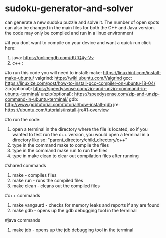 # sudoku-generator-and-solver

can generate a new sudoku puzzle and solve it. The number of open spots can also be changed in the main files for both the C++ and Java version.
the code may only be compiled and run in a linux environment

#if you dont want to compile on your device and want a quick run click here:
1. java: https://onlinegdb.com/dUfQ4y-Vv
2. c++ : 

#to run this code you will need to install: 
make: https://linuxhint.com/install-make-ubuntu/
valgrind: https://wiki.ubuntu.com/Valgrind
gcc: https://linuxize.com/post/how-to-install-gcc-compiler-on-ubuntu-18-04/
zip(optional): https://speedysense.com/zip-and-unzip-command-in-ubuntu-terminal/
unzip(optional): https://speedysense.com/zip-and-unzip-command-in-ubuntu-terminal/
gdb: http://www.gdbtutorial.com/tutorial/how-install-gdb
jre: https://ubuntu.com/tutorials/install-jre#1-overview


#to run the code:

1. open a terminal in the directory where the file is located, so if you wanted to test run the c++ version, you would open a terminal in a directory like so: "parent_directory/child_directory/c++"
2. type in the command make to compile the files
3. type in the command make run to run the files
4. type in make clean to clear out compilation files after running

#shared commands
1. make - compiles files
2. make run - runs the compiled files
3. make clean - cleans out the compiled files

#c++ commands
1. make vangaurd - checks for memory leaks and reports if any are found
2. make gdb - opens up the gdb debugging tool in the terminal

#java commands
1. make jdb - opens up the jdb debugging tool in the terminal
